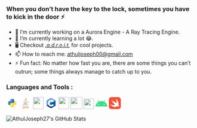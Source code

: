 ### When you don’t have the key to the lock, sometimes you have to kick in the door ⚡

- 🔭 I’m currently working on a Aurora Engine - A Ray Tracing Engine.
- 🌱 I’m currently learning a lot 😂.
- 🖥️ Checkout [_.a.d.r.o.i.t._](https://www.instagram.com/_.a.d.r.o.i.t._/) for cool projects.
- 📫 How to reach me: athuljoseph00@gmail.com
- ⚡ Fun fact: No matter how fast you are, there are some things you can’t outrun; some things always manage to catch up to you.

### Languages and Tools :

<img height="32" width="32" src="https://raw.githubusercontent.com/github/explore/80688e429a7d4ef2fca1e82350fe8e3517d3494d/topics/python/python.png" />          <img height="32" width="32" src="https://raw.githubusercontent.com/github/explore/80688e429a7d4ef2fca1e82350fe8e3517d3494d/topics/java/java.png" />          <img height="32" width="28" src="https://upload.wikimedia.org/wikipedia/commons/thumb/1/18/ISO_C%2B%2B_Logo.svg/250px-ISO_C%2B%2B_Logo.svg.png" />           <img height="32" width="32" src="https://raw.githubusercontent.com/github/explore/80688e429a7d4ef2fca1e82350fe8e3517d3494d/topics/c/c.png" />          <img height="32" width="28" src="https://seeklogo.com/images/C/c-sharp-c-logo-02F17714BA-seeklogo.com.png">          <img height="32" width="32" src="https://upload.wikimedia.org/wikipedia/commons/7/7e/Dart-logo.png" />           <img height="28" width="27" src="https://strattonapps.com/wp-content/uploads/2020/02/flutter-logo-5086DD11C5-seeklogo.com_.png" />           <img height="32" width="32" src="https://raw.githubusercontent.com/github/explore/80688e429a7d4ef2fca1e82350fe8e3517d3494d/topics/android/android.png" /> <img height="32" width="32" src="https://raw.githubusercontent.com/github/explore/80688e429a7d4ef2fca1e82350fe8e3517d3494d/topics/swift/swift.png" />


 <img align="left" alt="AthulJoseph27's GitHub Stats" src="https://github-readme-stats-rust-one.vercel.app/api?username=AthulJoseph27&show_icons=true&hide_border=false&count_private=true&theme=algolia" />
 




